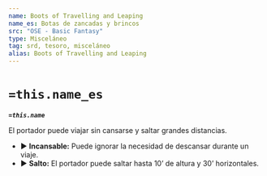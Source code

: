 ```yaml
---
name: Boots of Travelling and Leaping
name_es: Botas de zancadas y brincos
src: "OSE - Basic Fantasy"
type: Misceláneo
tag: srd, tesoro, misceláneo
alias: Boots of Travelling and Leaping
---
```

# `=this.name_es` 

**_`=this.name`_**

El portador puede viajar sin cansarse y saltar grandes distancias. 
- ▶ **Incansable:** Puede ignorar la necesidad de descansar durante un viaje. 
- ▶ **Salto:** El portador puede saltar hasta 10’ de altura y 30’ horizontales.